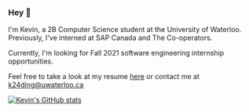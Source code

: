 ### Hey 👋

I'm Kevin, a 2B Computer Science student at the University of Waterloo. Previously, I've interned at SAP Canada and The Co-operators. 

Currently, I'm looking for Fall 2021 software engineering internship opportunities.

Feel free to take a look at my resume [here](https://tacticaltofu.github.io/resume/resume.pdf) or contact me at [k24ding@uwaterloo.ca](mailto:k24ding@uwaterloo.ca)

[![Kevin's GitHub stats](https://github-readme-stats.vercel.app/api?username=tacticaltofu)](https://github.com/anuraghazra/github-readme-stats)

<!--
**tacticaltofu/tacticaltofu** is a ✨ _special_ ✨ repository because its `README.md` (this file) appears on your GitHub profile.

Here are some ideas to get you started:

- 🔭 I’m currently working on ...
- 🌱 I’m currently learning ...
- 👯 I’m looking to collaborate on ...
- 🤔 I’m looking for help with ...
- 💬 Ask me about ...
- 📫 How to reach me: ...
- 😄 Pronouns: ...
- ⚡ Fun fact: ...
-->

